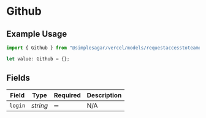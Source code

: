 # Github

## Example Usage

```typescript
import { Github } from "@simplesagar/vercel/models/requestaccesstoteamop.js";

let value: Github = {};
```

## Fields

| Field              | Type               | Required           | Description        |
| ------------------ | ------------------ | ------------------ | ------------------ |
| `login`            | *string*           | :heavy_minus_sign: | N/A                |